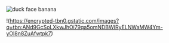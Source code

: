 ![duck face banana](https://i.kym-cdn.com/photos/images/newsfeed/000/757/610/daa.jpg)

!(https://encrypted-tbn0.gstatic.com/images?q=tbn:ANd9GcSoLXkwJhOi79qa5omNDBWIRyELNWaMW4Ym-yOl8n8ZuAfwtpk7)
